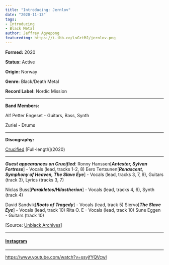```yaml
---
title: "Introducing: Jernlov"
date: "2020-11-13"
tags:
- Introducing
- Black Metal
author: Jeffrey Agyepong
featuredimg: https://i.ibb.co/LvGrtMJ/jernlov.png
---
```


**Formed:** 2020

**Status:** Active

**Origin:** Norway

**Genre:** Black/Death Metal

**Record Label:** Nordic Mission

* * *

**Band Members:**

Alf Petter Engeset - Guitars, Bass, Synth 

Zuriel - Drums

* * *

**Discography:**

[Crucified](https://www.nordicmission.net/en/products/jernlov-crucified-cd-pre-order) \[Full-length\](2020)

* * *

_**Guest appearances on Crucified**_: Ronny Hanssen\[_**Antestor, Sylvan Fortress**_\] - Vocals (lead, tracks 1-2, 8) Eero Tertsunen\[_**Renascent, Symphony of Heaven, The Slave Eye**_\] - Vocals (lead, tracks 3, 7, 9), Guitars (track 3), Lyrics (tracks 3, 7)

Niclas Buss\[_**Parakletos/Hilastherion**_\] - Vocals (lead, tracks 4, 6), Synth (track 4)

David Sandvik\[_**Roots of Tragedy**_\] - Vocals (lead, track 5) Siervo\[_**The Slave Eye**_\] - Vocals (lead, track 10) Rita O. E - Vocals (lead, track 10) Sune Eggen - Guitars (track 10)

\[Source: [Unblack Archives](http://unblack-archives.blogspot.com/2020/04/jernlov.html)\]

* * *

#### [Instagram](https://www.instagram.com/jernlov.band/)

* * *

https://www.youtube.com/watch?v=ssvjfYQVcwI

